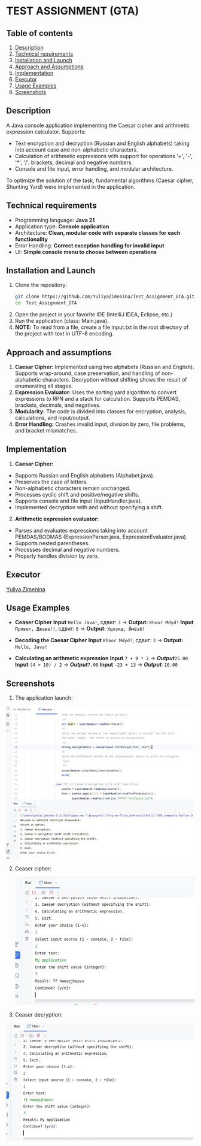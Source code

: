 # TEST ASSIGNMENT (GTA)

## Table of contents
1. [Description](#description)
2. [Technical requirements](#technical_requirements)
3. [Installation and Launch](#installation-and-launch)
4. [Approach and Assumptions](#approach_and_assumptions)
5. [Implementation](#implementation)
6. [Executor](#executor)
7. [Usage Examples](#usage-examples)
8. [Screenshots](#screenshots)

## Description

A Java console application implementing the Caesar cipher and arithmetic 
expression calculator. 
Supports:

- Text encryption and decryption (Russian and English alphabets) taking 
into account case and non-alphabetic characters.
- Calculation of arithmetic expressions with support for operations '+', '-', '*', '/'. 
brackets, decimal and negative numbers.
- Console and file input, error handling, and modular architecture.

To optimize the solution of the task, fundamental algorithms (Caesar cipher, Shunting Yard) 
were implemented in the application.

## Technical requirements

- Programming language: **Java 21**
- Application type: **Console application**
- Architecture: **Clean, modular code with separate classes for each 
functionality**
- Error Handling: **Correct exception handling for invalid input**
- UI: **Simple console menu to choose between operations**

## Installation and Launch

1. Clone the repository:
   ```bash
   git clone https://github.com/YuliyaZimenina/Test_Assignment_GTA.git
   cd  Test_Assignment_GTA
   ```
2. Open the project in your favorite IDE (IntelliJ IDEA, Eclipse, etc.)
3. Run the application (class: Main.java).
4. **NOTE:** To read from a file, create a file input.txt in the root 
directory of the project with text in UTF-8 encoding. 

## Approach and assumptions

1. **Caesar Cipher:** Implemented using two alphabets (Russian and English). Supports wrap-around, case preservation, 
and handling of non-alphabetic characters. Decryption without shifting shows the result of enumerating all stages.
2. **Expression Evaluator:** Uses the sorting yard algorithm to convert expressions to RPN and a stack for calculation. 
Supports PEMDAS, brackets, decimals, and negatives.
3. **Modularity:** The code is divided into classes for encryption, analysis, calculations, and input/output.
4. **Error Handling:** Crashes invalid input, division by zero, file problems, and bracket mismatches.

## Implementation

1. **Caesar Cipher:**
- Supports Russian and English alphabets (Alphabet.java).
- Preserves the case of letters.
- Non-alphabetic characters remain unchanged.
- Processes cyclic shift and positive/negative shifts.
- Supports console and file input (InputHandler.java).
- Implemented decryption with and without specifying a shift.

2. **Arithmetic expression evaluator:**
- Parses and evaluates expressions taking into account PEMDAS/BODMAS (ExpressionParser.java, ExpressionEvaluator.java).
- Supports nested parentheses.
- Processes decimal and negative numbers.
- Properly handles division by zero.


## Executor

[Yuliya Zimenina](https://github.com/YuliyaZimenina)

## Usage Examples

- **Ceaser Cipher**
**Input** ```Hello Java!```, сдвиг: ```3``` -> **Output:** ```Khoor Mdyd!```
**Input** ```Привет, Джава!!```, сдвиг: ```6``` -> **Output:** ```Хцозкш, Ймёзё!```

- **Decoding the Caesar Cipher**
  **Input** ```Khoor Mdyd!```, сдвиг: ```3``` -> **Output:** ```Hello, Java!```

- **Calculating an arithmetic expression**
**Input** ```7 + 9 * 2``` -> ***Output***```25.00```
**Input** ```(4 + 10) / 2``` -> ***Output***```7.00```
**Input** ```-23 + 13``` -> ***Output***```-10.00```


## Screenshots

1. The application launch:

 <img src="images/1.png" alt="start" width="500">

2. Ceaser cipher:

   <img src="images/2.png" alt="ceaser" width="500">

3. Ceaser decryption:

 <img src="images/3.png" alt="decryption" width="500">

















